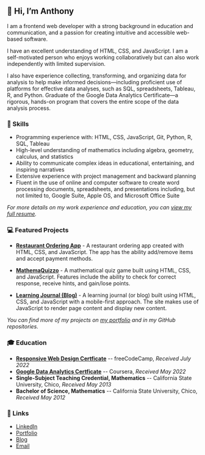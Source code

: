 ## 👋 Hi, I’m Anthony 
I am a frontend web developer with a strong background in education and communication, and a passion for creating intuitive and accessible web-based software. 

I have an excellent understanding of HTML, CSS, and JavaScript. I am a self-motivated person who enjoys working collaboratively but can also work independently with limited supervision.

I also have experience collecting, transforming, and organizing data for analysis to help make informed decisions—including proficient use of platforms for effective data analyses, such as SQL, spreadsheets, Tableau, R, and Python. Graduate of the Google Data Analytics Certificate—a rigorous, hands-on program that covers the entire scope of the data analysis process.

### 🧰 Skills

- Programming experience with: HTML, CSS, JavaScript, Git, Python, R, SQL, Tableau
- High-level understanding of mathematics including algebra, geometry, calculus, and statistics
- Ability to communicate complex ideas in educational, entertaining, and inspiring narratives
- Extensive experience with project management and backward planning
- Fluent in the use of online and computer software to create word processing documents, spreadsheets, and presentations including, but not limited to, Google Suite, Apple OS, and Microsoft Office Suite

*For more details on my work experience and education, you can [view my full resume](https://github.com/ananfito/ananfito.github.io/blob/main/01_Anthony-Nanfito_CV.pdf).*

### 💻 Featured Projects

- **[Restaurant Ordering App](https://github.com/ananfito/restaurant-ordering-app)** - A restaurant ordering app created with HTML, CSS, and JavaScript. The app has the ability add/remove items and accept payment methods. 

- **[MathemaQuizzo](https://github.com/ananfito/mathemaquizzo)** - A mathematical quiz game built using HTML, CSS, and JavaScript. Features include the ability to check for correct response, receive hints, and gain/lose points. 

- **[Learning Journal (Blog)](https://github.com/ananfito/learning-journal)** - A learning journal (or blog) built using HTML, CSS, and JavaScript with a mobile-first approach. The site makes use of JavaScript to render page content and display new content. 

*You can find more of my projects on [my portfolio](https://ananfit.github.io/) and in my GitHub repositories.*

### 🎓 Education

- **[Responsive Web Design Certficate](https://www.freecodecamp.org/certification/ananfito/responsive-web-design)** -- freeCodeCamp, *Received July 2022*
- **[Google Data Analytics Certficate](https://www.credly.com/badges/dafff9fa-de9f-497f-bd7f-d98c46a24e73/public_url)** -- Coursera, *Received May 2022*
- **Single-Subject Teaching Credential, Mathematics** -- California State University, Chico, *Received May 2013*
- **Bachelor of Science, Mathematics** -- California State University, Chico, *Received May 2012*

### 🔗 Links
- [LinkedIn](https://linkedin.com/in/anthonynanfito)
- [Portfolio](https://ananfito.github.io)
- [Blog](https://ananfito.hashnode.dev)
- [Email](https://anthonynanfito.com/contact)
